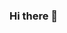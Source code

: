 ### Hi there 👋

<!--
**KatamGanesh/KatamGanesh** is a ✨ _special_ ✨ repository because its `README.md` (this file) appears on your GitHub profile.

<h1 align="center">Hi 👋, I'm Ganesh</h1>
<h3 align="center">A passionate frontend developer from India</h3>

- 🔭 I’m currently working on **python**

- 🌱 I’m currently learning **django**

- 🤝 I’m looking for help with **python**

- 📫 How to reach me **ganeshkatam24@gmail.com**

<h3 align="left">Connect with me:</h3>
<p align="left">
</p>

<h3 align="left">Languages and Tools:</h3>
<p align="left"> <a href="https://www.djangoproject.com/" target="_blank" rel="noreferrer"> <img src="https://raw.githubusercontent.com/devicons/devicon/master/icons/django/django-original.svg" alt="django" width="40" height="40"/> </a> <a href="https://www.python.org" target="_blank" rel="noreferrer"> <img src="https://raw.githubusercontent.com/devicons/devicon/master/icons/python/python-original.svg" alt="python" width="40" height="40"/> </a> </p>
